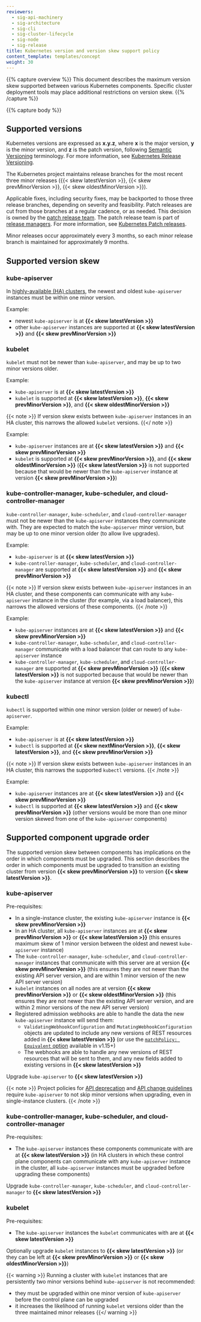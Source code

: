 ```yaml
---
reviewers:
  - sig-api-machinery
  - sig-architecture
  - sig-cli
  - sig-cluster-lifecycle
  - sig-node
  - sig-release
title: Kubernetes version and version skew support policy
content_template: templates/concept
weight: 30
---
```


{{% capture overview %}} This document describes the maximum version skew
supported between various Kubernetes components. Specific cluster deployment
tools may place additional restrictions on version skew. {{% /capture %}}

{{% capture body %}}

## Supported versions

Kubernetes versions are expressed as **x.y.z**, where **x** is the major
version, **y** is the minor version, and **z** is the patch version, following
[Semantic Versioning](http://semver.org/) terminology. For more information, see
[Kubernetes Release Versioning](https://github.com/kubernetes/community/blob/master/contributors/design-proposals/release/versioning.md#kubernetes-release-versioning).

The Kubernetes project maintains release branches for the most recent three
minor releases ({{< skew latestVersion >}}, {{< skew prevMinorVersion >}},
{{< skew oldestMinorVersion >}}).

Applicable fixes, including security fixes, may be backported to those three
release branches, depending on severity and feasibility. Patch releases are cut
from those branches at a regular cadence, or as needed. This decision is owned
by the
[patch release team](https://github.com/kubernetes/sig-release/blob/master/release-engineering/role-handbooks/patch-release-team.md#release-timing).
The patch release team is part of
[release managers](https://github.com/kubernetes/sig-release/blob/master/release-managers.md).
For more information, see
[Kubernetes Patch releases](https://github.com/kubernetes/sig-release/blob/master/releases/patch-releases.md).

Minor releases occur approximately every 3 months, so each minor release branch
is maintained for approximately 9 months.

## Supported version skew

### kube-apiserver

In
[highly-available (HA) clusters](/docs/setup/production-environment/tools/kubeadm/high-availability/),
the newest and oldest `kube-apiserver` instances must be within one minor
version.

Example:

- newest `kube-apiserver` is at **{{< skew latestVersion >}}**
- other `kube-apiserver` instances are supported at
  **{{< skew latestVersion >}}** and **{{< skew prevMinorVersion >}}**

### kubelet

`kubelet` must not be newer than `kube-apiserver`, and may be up to two minor
versions older.

Example:

- `kube-apiserver` is at **{{< skew latestVersion >}}**
- `kubelet` is supported at **{{< skew latestVersion >}}**,
  **{{< skew prevMinorVersion >}}**, and **{{< skew oldestMinorVersion >}}**

{{< note >}} If version skew exists between `kube-apiserver` instances in an HA
cluster, this narrows the allowed `kubelet` versions. {{</ note >}}

Example:

- `kube-apiserver` instances are at **{{< skew latestVersion >}}** and
  **{{< skew prevMinorVersion >}}**
- `kubelet` is supported at **{{< skew prevMinorVersion >}}**, and
  **{{< skew oldestMinorVersion >}}** (**{{< skew latestVersion >}}** is not
  supported because that would be newer than the `kube-apiserver` instance at
  version **{{< skew prevMinorVersion >}}**)

### kube-controller-manager, kube-scheduler, and cloud-controller-manager

`kube-controller-manager`, `kube-scheduler`, and `cloud-controller-manager` must
not be newer than the `kube-apiserver` instances they communicate with. They are
expected to match the `kube-apiserver` minor version, but may be up to one minor
version older (to allow live upgrades).

Example:

- `kube-apiserver` is at **{{< skew latestVersion >}}**
- `kube-controller-manager`, `kube-scheduler`, and `cloud-controller-manager`
  are supported at **{{< skew latestVersion >}}** and
  **{{< skew prevMinorVersion >}}**

{{< note >}} If version skew exists between `kube-apiserver` instances in an HA
cluster, and these components can communicate with any `kube-apiserver` instance
in the cluster (for example, via a load balancer), this narrows the allowed
versions of these components. {{< /note >}}

Example:

- `kube-apiserver` instances are at **{{< skew latestVersion >}}** and
  **{{< skew prevMinorVersion >}}**
- `kube-controller-manager`, `kube-scheduler`, and `cloud-controller-manager`
  communicate with a load balancer that can route to any `kube-apiserver`
  instance
- `kube-controller-manager`, `kube-scheduler`, and `cloud-controller-manager`
  are supported at **{{< skew prevMinorVersion >}}**
  (**{{< skew latestVersion >}}** is not supported because that would be newer
  than the `kube-apiserver` instance at version
  **{{< skew prevMinorVersion >}}**)

### kubectl

`kubectl` is supported within one minor version (older or newer) of
`kube-apiserver`.

Example:

- `kube-apiserver` is at **{{< skew latestVersion >}}**
- `kubectl` is supported at **{{< skew nextMinorVersion >}}**,
  **{{< skew latestVersion >}}**, and **{{< skew prevMinorVersion >}}**

{{< note >}} If version skew exists between `kube-apiserver` instances in an HA
cluster, this narrows the supported `kubectl` versions. {{< /note >}}

Example:

- `kube-apiserver` instances are at **{{< skew latestVersion >}}** and
  **{{< skew prevMinorVersion >}}**
- `kubectl` is supported at **{{< skew latestVersion >}}** and
  **{{< skew prevMinorVersion >}}** (other versions would be more than one minor
  version skewed from one of the `kube-apiserver` components)

## Supported component upgrade order

The supported version skew between components has implications on the order in
which components must be upgraded. This section describes the order in which
components must be upgraded to transition an existing cluster from version
**{{< skew prevMinorVersion >}}** to version **{{< skew latestVersion >}}**.

### kube-apiserver

Pre-requisites:

- In a single-instance cluster, the existing `kube-apiserver` instance is
  **{{< skew prevMinorVersion >}}**
- In an HA cluster, all `kube-apiserver` instances are at
  **{{< skew prevMinorVersion >}}** or **{{< skew latestVersion >}}** (this
  ensures maximum skew of 1 minor version between the oldest and newest
  `kube-apiserver` instance)
- The `kube-controller-manager`, `kube-scheduler`, and
  `cloud-controller-manager` instances that communicate with this server are at
  version **{{< skew prevMinorVersion >}}** (this ensures they are not newer
  than the existing API server version, and are within 1 minor version of the
  new API server version)
- `kubelet` instances on all nodes are at version
  **{{< skew prevMinorVersion >}}** or **{{< skew oldestMinorVersion >}}** (this
  ensures they are not newer than the existing API server version, and are
  within 2 minor versions of the new API server version)
- Registered admission webhooks are able to handle the data the new
  `kube-apiserver` instance will send them:
  - `ValidatingWebhookConfiguration` and `MutatingWebhookConfiguration` objects
    are updated to include any new versions of REST resources added in
    **{{< skew latestVersion >}}** (or use the
    [`matchPolicy: Equivalent` option](/docs/reference/access-authn-authz/extensible-admission-controllers/#matching-requests-matchpolicy)
    available in v1.15+)
  - The webhooks are able to handle any new versions of REST resources that will
    be sent to them, and any new fields added to existing versions in
    **{{< skew latestVersion >}}**

Upgrade `kube-apiserver` to **{{< skew latestVersion >}}**

{{< note >}} Project policies for
[API deprecation](/docs/reference/using-api/deprecation-policy/) and
[API change guidelines](https://github.com/kubernetes/community/blob/master/contributors/devel/sig-architecture/api_changes.md)
require `kube-apiserver` to not skip minor versions when upgrading, even in
single-instance clusters. {{< /note >}}

### kube-controller-manager, kube-scheduler, and cloud-controller-manager

Pre-requisites:

- The `kube-apiserver` instances these components communicate with are at
  **{{< skew latestVersion >}}** (in HA clusters in which these control plane
  components can communicate with any `kube-apiserver` instance in the cluster,
  all `kube-apiserver` instances must be upgraded before upgrading these
  components)

Upgrade `kube-controller-manager`, `kube-scheduler`, and
`cloud-controller-manager` to **{{< skew latestVersion >}}**

### kubelet

Pre-requisites:

- The `kube-apiserver` instances the `kubelet` communicates with are at
  **{{< skew latestVersion >}}**

Optionally upgrade `kubelet` instances to **{{< skew latestVersion >}}** (or
they can be left at **{{< skew prevMinorVersion >}}** or
**{{< skew oldestMinorVersion >}}**)

{{< warning >}} Running a cluster with `kubelet` instances that are persistently
two minor versions behind `kube-apiserver` is not recommended:

- they must be upgraded within one minor version of `kube-apiserver` before the
  control plane can be upgraded
- it increases the likelihood of running `kubelet` versions older than the three
  maintained minor releases {{</ warning >}}
